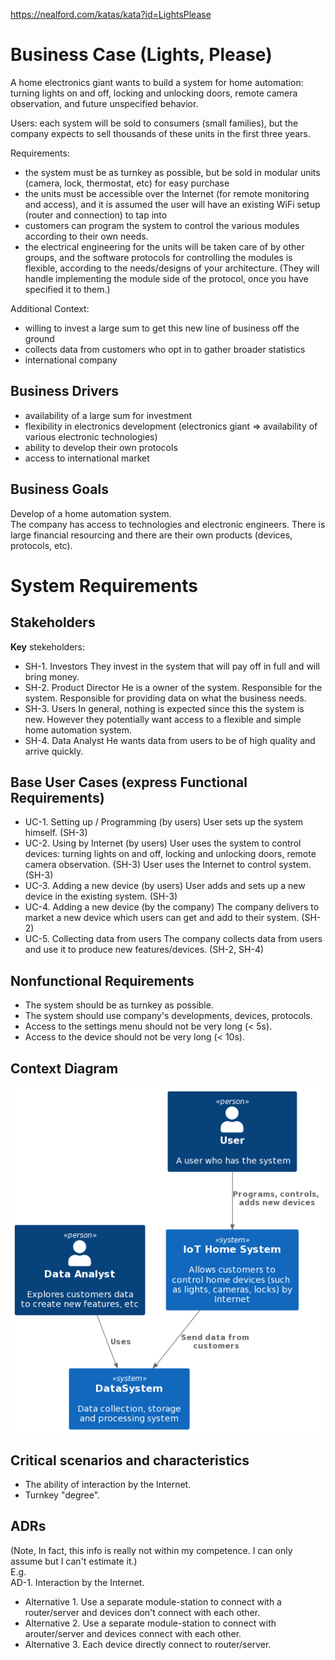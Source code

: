 https://nealford.com/katas/kata?id=LightsPlease

# Business Case (Lights, Please)
A home electronics giant wants to build a system for home automation: turning lights on and off, locking and unlocking doors, remote camera observation, and future unspecified behavior.

Users: each system will be sold to consumers (small families), but the company expects to sell thousands of these units in the first three years.

Requirements: 
- the system must be as turnkey as possible, but be sold in modular units (camera, lock, thermostat, etc) for easy purchase
- the units must be accessible over the Internet (for remote monitoring and access), and it is assumed the user will have an existing WiFi setup (router and connection) to tap into
- customers can program the system to control the various modules according to their own needs.
- the electrical engineering for the units will be taken care of by other groups, and the software protocols for controlling the modules is flexible, according to the needs/designs of your architecture. (They will handle implementing the module side of the protocol, once you have specified it to them.)

Additional Context:
- willing to invest a large sum to get this new line of business off the ground
- collects data from customers who opt in to gather broader statistics
- international company

## Business Drivers
- availability of a large sum for investment
- flexibility in electronics development (electronics giant => availability of various electronic technologies)
- ability to develop their own protocols
- access to international market

## Business Goals
Develop of a home automation system.<br>
The company has access to technologies and electronic engineers. There is large financial resourcing and there are their own products (devices, protocols, etc).

# System Requirements
## Stakeholders
**Key** stekeholders:
+ SH-1. Investors
They invest in the system that will pay off in full and will bring money.
+ SH-2. Product Director
He is a owner of the system. Responsible for the system. Responsible for providing data on what the business needs.
+ SH-3. Users
In general, nothing is expected since this the system is new. However they potentially want access to a flexible and simple home automation system.
+ SH-4. Data Analyst
He wants data from users to be of high quality and arrive quickly.

## Base User Cases (express Functional Requirements)
+ UC-1. Setting up / Programming (by users)
User sets up the system himself. (SH-3)
+ UC-2. Using by Internet (by users)
User uses the system to control devices: turning lights on and off, locking and unlocking doors, remote camera observation. (SH-3)
User uses the Internet to control system. (SH-3)
+ UC-3. Adding a new device (by users)
User adds and sets up a new device in the existing system. (SH-3)
+ UC-4. Adding a new device (by the company)
The company delivers to market a new device which users can get and add to their system. (SH-2)
+ UC-5. Collecting data from users 
The company collects data from users and use it to produce new features/devices. (SH-2, SH-4)

## Nonfunctional Requirements
+ The system should be as turnkey as possible.
+ The system should use company's developments, devices, protocols.
+ Access to the settings menu should not be very long (< 5s).
+ Access to the device should not be very long (< 10s).

## Context Diagram
![System Context](images/system-context.png "System Context")

## Critical scenarios and characteristics
+ The ability of interaction by the Internet.
+ Turnkey "degree".

## ADRs
(Note, In fact, this info is really not within my competence. I can only assume but I can't estimate it.) <br>
E.g. <br>
AD-1. Interaction by the Internet.
+ Alternative 1. Use a separate module-station to connect with a router/server and devices don't connect with each other. 
+ Alternative 2. Use a separate module-station to connect with  arouter/server and devices connect with each other. 
+ Alternative 3. Each device directly connect to router/server.
